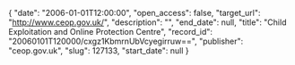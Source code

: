 {
  "date": "2006-01-01T12:00:00", 
  "open_access": false, 
  "target_url": "http://www.ceop.gov.uk/", 
  "description": "", 
  "end_date": null, 
  "title": "Child Exploitation and Online Protection Centre", 
  "record_id": "20060101T120000/cxgz1KbmrnUbVcyegirruw==", 
  "publisher": "ceop.gov.uk", 
  "slug": 127133, 
  "start_date": null
}

